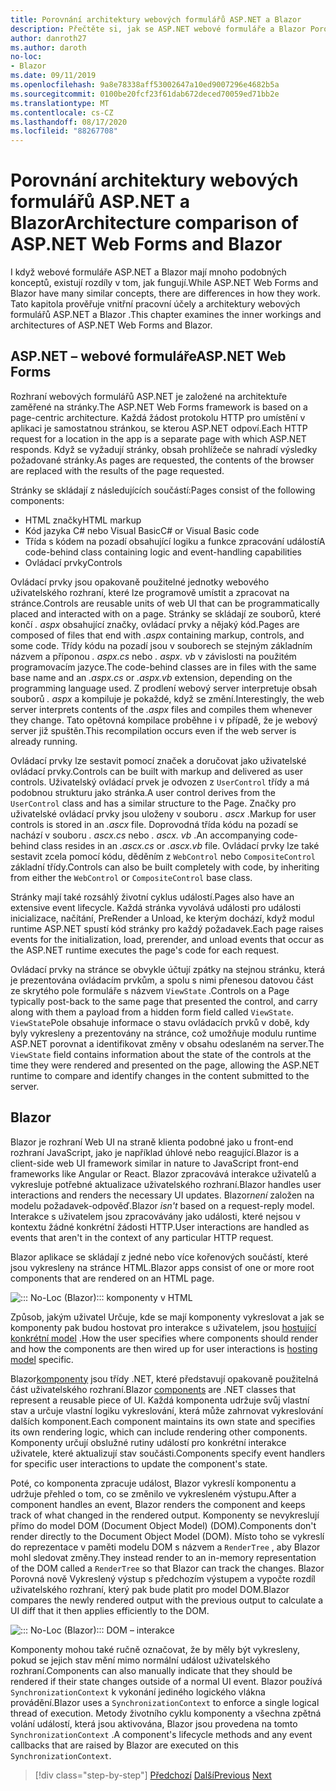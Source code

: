 ```yaml
---
title: Porovnání architektury webových formulářů ASP.NET a Blazor
description: Přečtěte si, jak se ASP.NET webové formuláře a Blazor Porovnat architektury.
author: danroth27
ms.author: daroth
no-loc:
- Blazor
ms.date: 09/11/2019
ms.openlocfilehash: 9a8e78338aff53002647a10ed9007296e4682b5a
ms.sourcegitcommit: 0100be20fcf23f61dab672deced70059ed71bb2e
ms.translationtype: MT
ms.contentlocale: cs-CZ
ms.lasthandoff: 08/17/2020
ms.locfileid: "88267708"
---
```

# <a name="architecture-comparison-of-aspnet-web-forms-and-no-locblazor"></a><span data-ttu-id="44c53-103">Porovnání architektury webových formulářů ASP.NET a Blazor</span><span class="sxs-lookup"><span data-stu-id="44c53-103">Architecture comparison of ASP.NET Web Forms and Blazor</span></span>

<span data-ttu-id="44c53-104">I když webové formuláře ASP.NET a Blazor mají mnoho podobných konceptů, existují rozdíly v tom, jak fungují.</span><span class="sxs-lookup"><span data-stu-id="44c53-104">While ASP.NET Web Forms and Blazor have many similar concepts, there are differences in how they work.</span></span> <span data-ttu-id="44c53-105">Tato kapitola prověřuje vnitřní pracovní účely a architektury webových formulářů ASP.NET a Blazor .</span><span class="sxs-lookup"><span data-stu-id="44c53-105">This chapter examines the inner workings and architectures of ASP.NET Web Forms and Blazor.</span></span>

## <a name="aspnet-web-forms"></a><span data-ttu-id="44c53-106">ASP.NET – webové formuláře</span><span class="sxs-lookup"><span data-stu-id="44c53-106">ASP.NET Web Forms</span></span>

<span data-ttu-id="44c53-107">Rozhraní webových formulářů ASP.NET je založené na architektuře zaměřené na stránky.</span><span class="sxs-lookup"><span data-stu-id="44c53-107">The ASP.NET Web Forms framework is based on a page-centric architecture.</span></span> <span data-ttu-id="44c53-108">Každá žádost protokolu HTTP pro umístění v aplikaci je samostatnou stránkou, se kterou ASP.NET odpoví.</span><span class="sxs-lookup"><span data-stu-id="44c53-108">Each HTTP request for a location in the app is a separate page with which ASP.NET responds.</span></span> <span data-ttu-id="44c53-109">Když se vyžadují stránky, obsah prohlížeče se nahradí výsledky požadované stránky.</span><span class="sxs-lookup"><span data-stu-id="44c53-109">As pages are requested, the contents of the browser are replaced with the results of the page requested.</span></span>

<span data-ttu-id="44c53-110">Stránky se skládají z následujících součástí:</span><span class="sxs-lookup"><span data-stu-id="44c53-110">Pages consist of the following components:</span></span>

- <span data-ttu-id="44c53-111">HTML značky</span><span class="sxs-lookup"><span data-stu-id="44c53-111">HTML markup</span></span>
- <span data-ttu-id="44c53-112">Kód jazyka C# nebo Visual Basic</span><span class="sxs-lookup"><span data-stu-id="44c53-112">C# or Visual Basic code</span></span>
- <span data-ttu-id="44c53-113">Třída s kódem na pozadí obsahující logiku a funkce zpracování událostí</span><span class="sxs-lookup"><span data-stu-id="44c53-113">A code-behind class containing logic and event-handling capabilities</span></span>
- <span data-ttu-id="44c53-114">Ovládací prvky</span><span class="sxs-lookup"><span data-stu-id="44c53-114">Controls</span></span>

<span data-ttu-id="44c53-115">Ovládací prvky jsou opakovaně použitelné jednotky webového uživatelského rozhraní, které lze programově umístit a zpracovat na stránce.</span><span class="sxs-lookup"><span data-stu-id="44c53-115">Controls are reusable units of web UI that can be programmatically placed and interacted with on a page.</span></span> <span data-ttu-id="44c53-116">Stránky se skládají ze souborů, které končí *. aspx* obsahující značky, ovládací prvky a nějaký kód.</span><span class="sxs-lookup"><span data-stu-id="44c53-116">Pages are composed of files that end with *.aspx* containing markup, controls, and some code.</span></span> <span data-ttu-id="44c53-117">Třídy kódu na pozadí jsou v souborech se stejným základním názvem a příponou *. aspx.cs* nebo *. aspx. vb* v závislosti na použitém programovacím jazyce.</span><span class="sxs-lookup"><span data-stu-id="44c53-117">The code-behind classes are in files with the same base name and an *.aspx.cs* or *.aspx.vb* extension, depending on the programming language used.</span></span> <span data-ttu-id="44c53-118">Z prodlení webový server interpretuje obsah souborů *. aspx* a kompiluje je pokaždé, když se změní.</span><span class="sxs-lookup"><span data-stu-id="44c53-118">Interestingly, the web server interprets contents of the *.aspx* files and compiles them whenever they change.</span></span> <span data-ttu-id="44c53-119">Tato opětovná kompilace proběhne i v případě, že je webový server již spuštěn.</span><span class="sxs-lookup"><span data-stu-id="44c53-119">This recompilation occurs even if the web server is already running.</span></span>

<span data-ttu-id="44c53-120">Ovládací prvky lze sestavit pomocí značek a doručovat jako uživatelské ovládací prvky.</span><span class="sxs-lookup"><span data-stu-id="44c53-120">Controls can be built with markup and delivered as user controls.</span></span> <span data-ttu-id="44c53-121">Uživatelský ovládací prvek je odvozen z `UserControl` třídy a má podobnou strukturu jako stránka.</span><span class="sxs-lookup"><span data-stu-id="44c53-121">A user control derives from the `UserControl` class and has a similar structure to the Page.</span></span> <span data-ttu-id="44c53-122">Značky pro uživatelské ovládací prvky jsou uloženy v souboru *. ascx* .</span><span class="sxs-lookup"><span data-stu-id="44c53-122">Markup for user controls is stored in an *.ascx* file.</span></span> <span data-ttu-id="44c53-123">Doprovodná třída kódu na pozadí se nachází v souboru *. ascx.cs* nebo *. ascx. vb* .</span><span class="sxs-lookup"><span data-stu-id="44c53-123">An accompanying code-behind class resides in an *.ascx.cs* or *.ascx.vb* file.</span></span> <span data-ttu-id="44c53-124">Ovládací prvky lze také sestavit zcela pomocí kódu, děděním z `WebControl` nebo `CompositeControl` základní třídy.</span><span class="sxs-lookup"><span data-stu-id="44c53-124">Controls can also be built completely with code, by inheriting from either the `WebControl` or `CompositeControl` base class.</span></span>

<span data-ttu-id="44c53-125">Stránky mají také rozsáhlý životní cyklus událostí.</span><span class="sxs-lookup"><span data-stu-id="44c53-125">Pages also have an extensive event lifecycle.</span></span> <span data-ttu-id="44c53-126">Každá stránka vyvolává události pro události inicializace, načítání, PreRender a Unload, ke kterým dochází, když modul runtime ASP.NET spustí kód stránky pro každý požadavek.</span><span class="sxs-lookup"><span data-stu-id="44c53-126">Each page raises events for the initialization, load, prerender, and unload events that occur as the ASP.NET runtime executes the page's code for each request.</span></span>

<span data-ttu-id="44c53-127">Ovládací prvky na stránce se obvykle účtují zpátky na stejnou stránku, která je prezentována ovládacím prvkům, a spolu s nimi přenesou datovou část ze skrytého pole formuláře s názvem `ViewState` .</span><span class="sxs-lookup"><span data-stu-id="44c53-127">Controls on a Page typically post-back to the same page that presented the control, and carry along with them a payload from a hidden form field called `ViewState`.</span></span> <span data-ttu-id="44c53-128">`ViewState`Pole obsahuje informace o stavu ovládacích prvků v době, kdy byly vykresleny a prezentovány na stránce, což umožňuje modulu runtime ASP.NET porovnat a identifikovat změny v obsahu odeslaném na server.</span><span class="sxs-lookup"><span data-stu-id="44c53-128">The `ViewState` field contains information about the state of the controls at the time they were rendered and presented on the page, allowing the ASP.NET runtime to compare and identify changes in the content submitted to the server.</span></span>

## Blazor

<span data-ttu-id="44c53-129">Blazor je rozhraní Web UI na straně klienta podobné jako u front-end rozhraní JavaScript, jako je například úhlové nebo reagující.</span><span class="sxs-lookup"><span data-stu-id="44c53-129">Blazor is a client-side web UI framework similar in nature to JavaScript front-end frameworks like Angular or React.</span></span> <span data-ttu-id="44c53-130">Blazor zpracovává interakce uživatelů a vykresluje potřebné aktualizace uživatelského rozhraní.</span><span class="sxs-lookup"><span data-stu-id="44c53-130">Blazor handles user interactions and renders the necessary UI updates.</span></span> <span data-ttu-id="44c53-131">Blazor*není* založen na modelu požadavek-odpověď.</span><span class="sxs-lookup"><span data-stu-id="44c53-131">Blazor *isn't* based on a request-reply model.</span></span> <span data-ttu-id="44c53-132">Interakce s uživatelem jsou zpracovávány jako události, které nejsou v kontextu žádné konkrétní žádosti HTTP.</span><span class="sxs-lookup"><span data-stu-id="44c53-132">User interactions are handled as events that aren't in the context of any particular HTTP request.</span></span>

<span data-ttu-id="44c53-133">Blazor aplikace se skládají z jedné nebo více kořenových součástí, které jsou vykresleny na stránce HTML.</span><span class="sxs-lookup"><span data-stu-id="44c53-133">Blazor apps consist of one or more root components that are rendered on an HTML page.</span></span>

![::: No-Loc (Blazor)::: komponenty v HTML](./media/architecture-comparison/blazor-components-in-html.png)

<span data-ttu-id="44c53-135">Způsob, jakým uživatel Určuje, kde se mají komponenty vykreslovat a jak se komponenty pak budou hostovat pro interakce s uživatelem, jsou [hostující konkrétní model](hosting-models.md) .</span><span class="sxs-lookup"><span data-stu-id="44c53-135">How the user specifies where components should render and how the components are then wired up for user interactions is [hosting model](hosting-models.md) specific.</span></span>

<span data-ttu-id="44c53-136">Blazor[komponenty](components.md) jsou třídy .NET, které představují opakovaně použitelná část uživatelského rozhraní.</span><span class="sxs-lookup"><span data-stu-id="44c53-136">Blazor [components](components.md) are .NET classes that represent a reusable piece of UI.</span></span> <span data-ttu-id="44c53-137">Každá komponenta udržuje svůj vlastní stav a určuje vlastní logiku vykreslování, která může zahrnovat vykreslování dalších komponent.</span><span class="sxs-lookup"><span data-stu-id="44c53-137">Each component maintains its own state and specifies its own rendering logic, which can include rendering other components.</span></span> <span data-ttu-id="44c53-138">Komponenty určují obslužné rutiny událostí pro konkrétní interakce uživatele, které aktualizují stav součásti.</span><span class="sxs-lookup"><span data-stu-id="44c53-138">Components specify event handlers for specific user interactions to update the component's state.</span></span>

<span data-ttu-id="44c53-139">Poté, co komponenta zpracuje událost, Blazor vykreslí komponentu a udržuje přehled o tom, co se změnilo ve vykresleném výstupu.</span><span class="sxs-lookup"><span data-stu-id="44c53-139">After a component handles an event, Blazor renders the component and keeps track of what changed in the rendered output.</span></span> <span data-ttu-id="44c53-140">Komponenty se nevykreslují přímo do model DOM (Document Object Model) (DOM).</span><span class="sxs-lookup"><span data-stu-id="44c53-140">Components don't render directly to the Document Object Model (DOM).</span></span> <span data-ttu-id="44c53-141">Místo toho se vykreslí do reprezentace v paměti modelu DOM s názvem a `RenderTree` , aby Blazor mohl sledovat změny.</span><span class="sxs-lookup"><span data-stu-id="44c53-141">They instead render to an in-memory representation of the DOM called a `RenderTree` so that Blazor can track the changes.</span></span> <span data-ttu-id="44c53-142">Blazor Porovná nově Vykreslený výstup s předchozím výstupem a vypočte rozdíl uživatelského rozhraní, který pak bude platit pro model DOM.</span><span class="sxs-lookup"><span data-stu-id="44c53-142">Blazor compares the newly rendered output with the previous output to calculate a UI diff that it then applies efficiently to the DOM.</span></span>

![::: No-Loc (Blazor)::: DOM – interakce](./media/architecture-comparison/blazor-dom-interaction.png)

<span data-ttu-id="44c53-144">Komponenty mohou také ručně označovat, že by měly být vykresleny, pokud se jejich stav mění mimo normální událost uživatelského rozhraní.</span><span class="sxs-lookup"><span data-stu-id="44c53-144">Components can also manually indicate that they should be rendered if their state changes outside of a normal UI event.</span></span> <span data-ttu-id="44c53-145">Blazor používá `SynchronizationContext` k vykonání jediného logického vlákna provádění.</span><span class="sxs-lookup"><span data-stu-id="44c53-145">Blazor uses a `SynchronizationContext` to enforce a single logical thread of execution.</span></span> <span data-ttu-id="44c53-146">Metody životního cyklu komponenty a všechna zpětná volání událostí, která jsou aktivována, Blazor jsou provedena na tomto `SynchronizationContext` .</span><span class="sxs-lookup"><span data-stu-id="44c53-146">A component's lifecycle methods and any event callbacks that are raised by Blazor are executed on this `SynchronizationContext`.</span></span>

>[!div class="step-by-step"]
><span data-ttu-id="44c53-147">[Předchozí](introduction.md) 
> [Další](hosting-models.md)</span><span class="sxs-lookup"><span data-stu-id="44c53-147">[Previous](introduction.md)
[Next](hosting-models.md)</span></span>
